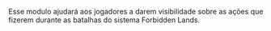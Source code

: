 Esse modulo ajudará aos jogadores a darem visibilidade sobre as ações que fizerem durante as batalhas do sistema Forbidden Lands.